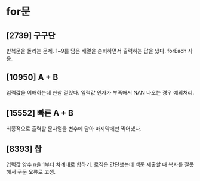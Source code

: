 # for문

## [2739] 구구단

반복문을 돌리는 문제. 1~9를 담은 배열을 순회하면서 출력하는 답을 냈다. forEach 사용.

## [10950] A + B

입력값을 이해하는데 한참 걸렸다. 입력값 인자가 부족해서 NAN 나오는 경우 예외처리.

## [15552] 빠른 A + B

최종적으로 출력할 문자열을 변수에 담아 마지막에만 찍어냈다.

## [8393] 합

입력값 양수 n을 1부터 차례대로 합하기. 로직은 간단했는데 백준 제출할 때 복사를 잘못해서 구문 오류로 고생.
